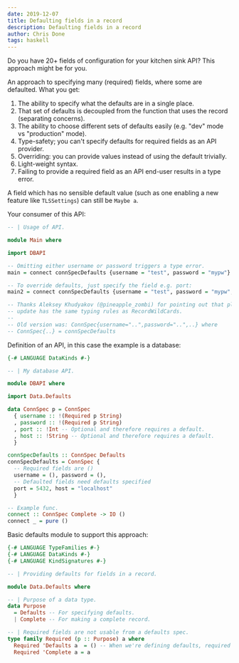 ```yaml
---
date: 2019-12-07
title: Defaulting fields in a record
description: Defaulting fields in a record
author: Chris Done
tags: haskell
---
```


Do you have 20+ fields of configuration for your kitchen sink API? This approach might be for you.

An approach to specifying many (required) fields, where some are defaulted. What you get:

1. The ability to specify what the defaults are in a single place.
2. That set of defaults is decoupled from the function that uses the record (separating concerns).
2. The ability to choose different sets of defaults easily (e.g. "dev" mode vs "production" mode).
3. Type-safety; you can't specify defaults for required fields as an API provider.
4. Overriding: you can provide values instead of using the default trivially.
5. Light-weight syntax.
6. Failing to provide a required field as an API end-user results in a type error.

A field which has no sensible default value (such as one enabling a
new feature like `TLSSettings`) can still be `Maybe a`.

Your consumer of this API:

``` haskell
-- | Usage of API.

module Main where

import DBAPI

-- Omitting either username or password triggers a type error.
main = connect connSpecDefaults {username = "test", password = "mypw"}

-- To override defaults, just specify the field e.g. port:
main2 = connect connSpecDefaults {username = "test", password = "mypw", port = 1234}

-- Thanks Aleksey Khudyakov (@pineapple_zombi) for pointing out that plain record
-- update has the same typing rules as RecordWildCards.
--
-- Old version was: ConnSpec{username="..",password="..",..} where
-- ConnSpec{..} = connSpecDefaults
```

Definition of an API, in this case the example is a database:

``` haskell
{-# LANGUAGE DataKinds #-}

-- | My database API.

module DBAPI where

import Data.Defaults

data ConnSpec p = ConnSpec
  { username :: !(Required p String)
  , password :: !(Required p String)
  , port :: !Int -- Optional and therefore requires a default.
  , host :: !String -- Optional and therefore requires a default.
  }

connSpecDefaults :: ConnSpec Defaults
connSpecDefaults = ConnSpec {
  -- Required fields are ()
  username = (), password = (),
  -- Defaulted fields need defaults specified
  port = 5432, host = "localhost"
  }

-- Example func.
connect :: ConnSpec Complete -> IO ()
connect _ = pure ()
```

Basic defaults module to support this approach:

``` haskell
{-# LANGUAGE TypeFamilies #-}
{-# LANGUAGE DataKinds #-}
{-# LANGUAGE KindSignatures #-}

-- | Providing defaults for fields in a record.

module Data.Defaults where

-- | Purpose of a data type.
data Purpose
  = Defaults -- For specifying defaults.
  | Complete -- For making a complete record.

-- | Required fields are not usable from a defaults spec.
type family Required (p :: Purpose) a where
  Required 'Defaults a  = () -- When we're defining defaults, required fields are ().
  Required 'Complete a = a
```

